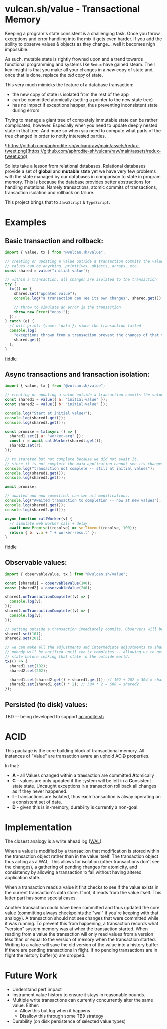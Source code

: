 # vulcan.sh/value - Transactional Memory

Keeping a program's state consistent is a challenging task. Once you throw exceptions and error handling into the mix it gets even harder. If you add the ability to observe values & objects as they change... well it becomes nigh impossible.

As such, mutable state is rightly frowned upon and a trend towards functional programming and systems like `Redux` have gained steam. Their key insight is that you make all your changes in a _new_ copy of state and, once that is done, replace the _old_ copy of state.

This very much mimicks the feature of a database transaction:

- the new copy of state is isolated from the rest of the app
- can be committed atomically (setting a pointer to the new state tree)
- has no impact if exceptions happen, thus preventing inconsistent state during errors

Trying to manage a giant tree of completely immutable state can be rather complicated, however. Especially when you need to update deeply nested state in that tree. And more so when you need to compute what parts of the tree changed in order to notify interested parties.

![https://github.com/aphrodite-sh/vulcan/raw/main/assets/redux-tweet.png](https://github.com/aphrodite-sh/vulcan/raw/main/assets/redux-tweet.png)

So lets take a lesson from relational databases. Relational databases provide a set of **global** and **mutable** state yet we have very few problems with the state managed by our databases in comparison to state in program memory. This is because the database provides better abstractions for handling mutations. Namely transactions, atomic commits of transactions, transaction isolation and rollback on failure.

This project brings that to `JavaScript` & `TypeScript`.

# Examples

## Basic transaction and rollback:

```javascript
import { value, tx } from "@vulcan.sh/value";

// creating or updating a value outside a transaction commits the value immediately.
// values can be anything. primitives, objects, arrays, etc.
const shared = value("initial value");

// within a transaction, all changes are isolated to the transaction
try {
  tx(() => {
    shared.set("updated value");
    console.log("a transaction can see its own changes", shared.get()); // will print: "updated value";

    // throw to simulate an error in the transaction
    throw new Error("oops!");
  });
} catch (e) {
  // will print: {some: 'data'}; since the transaction failed
  console.log(
    "exceptions thrown from a transaction prevent the changes of that transaction from being committed",
    shared.get()
  );
}
```

[fiddle](https://jsfiddle.net/jw3zc7fs/10/)

## Async transactions and transaction isolation:

```javascript
import { value, tx } from "@vulcan.sh/value";

// creating or updating a value outside a transaction commits the value immediately.
const shared1 = value({ a: "initial-value" });
const shared2 = value({ b: "initial-value" });

console.log("Start at initial values");
console.log(shared1.get());
console.log(shared2.get());

const promise = tx(async () => {
  shared1.set({ a: "worker-arg" });
  const r = await callWorker(shared1.get());
  shared2.set(r);
});

// tx stareted but not complete because we did not await it.
// since it is not complete the main application cannot see its changes yet
console.log("transaction not complete -- still at initial values");
console.log(shared1.get());
console.log(shared2.get());

await promise;

// awaited and now committed. can see all modifications.
console.log("Awaited transaction to completion -- now at new values");
console.log(shared1.get());
console.log(shared2.get());

async function callWorker(v) {
  // simulate web worker call + delay
  await new Promise((resolve) => setTimeout(resolve, 100));
  return { b: v.a + " + worker-result" };
}
```

[fiddle](https://jsfiddle.net/vec0h7zn/9/)

## Observable values:

```javascript
import { observableValue, tx } from "@vulcan.sh/value";

const [shared1] = observableValue(100);
const [shared2] = observableValue(200);

shared1.onTransactionComplete((v) => {
  console.log(v);
});
shared2.onTransactionComplete((v) => {
  console.log(v);
});

// setting outside a transaction immediately commits. Observers will be trigger by each of these statements.
shared1.set(101);
shared2.set(201);

// we can make all the adjustments and intermediate adjustments to shared1 and shared2 we want inside the tx.
// nobody will be notified until the tx completes -- allowing us to get all state into a consistent
// state before leaking that state to the outside world.
tx(() => {
  shared1.set(102);
  shared2.set(202);

  shared1.set(shared2.get() + shared1.get()); // 102 + 202 = 304 = shared1
  shared2.set(shared1.get() * 2); // 304 * 2 = 608 = shared2
});
```

## Persisted (to disk) values:

TBD -- being developed to support [aphrodite.sh](https://aphrodite.sh)

# ACID

This package is the core building block of transactional memory. All instances of "Value" are transaction aware an uphold ACI~~D~~ properties.

In that:

- **A** - all Values changed within a transaction are committed **A**tomically
- **C** - values are only updated if the system will be left in a **C**onsistent state state. Uncaught exceptions in a transaction roll back all changes as if they never happened.
- **I** - transactions are **I**solated, thus each transaction is alway operating on a consistent set of data.
- **D** - given this is in-memory, durability is currently a non-goal.

# Implementation

The closest analogy is a write ahead log ([WAL](https://www.sqlite.org/wal.html)).

When a value is modified by a transaction that modification is stored within the transaction object rather than in the value itself. The transaction object thus acting as a WAL. This allows for isolation (other transactions don't see the changes), a gathering of pending changes for atomicity, and consistency by allowing a transaction to fail without having altered application state.

When a transaction reads a value it first checks to see if the value exists in the current transaction's data store. If not, it reads from the value itself. This latter part has some special cases.

Another transaction could have been committed and thus updated the core value (committing always checkpoints the "wal" if you're keeping with that analogy). A transaction should not see changes that were committed while it was running. To prevent this from happening, a transaction records what "version" system memory was at when the transaction started. When reading from a value the transaction will only read values from a version less than or equal to the version of memory when the transaction started. Writing to a value will save the old version of the value into a history buffer if there are pending transactions in flight. If no pending transactions are in flight the history buffer(s) are dropped.

# Future Work

- Understand perf impact
- Instrument value history to ensure it stays in reasonable bounds.
- Multiple write transactions can currently concurrently alter the same value. Either:
  - Allow this but log when it happens
  - Disallow this through some TBD strategy
- Durability (on disk persistence of selected value types)
